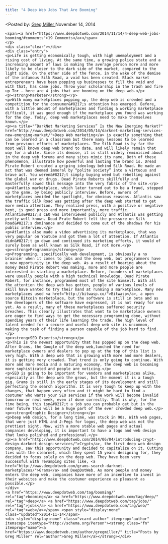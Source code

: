 ```yaml
---
title: "4 Deep Web Jobs That Are Booming"
---
```


<article class="post-listing post-6878 post type-post status-publish format-standard has-post-thumbnail hentry  tag-booming tag-deep tag-jobs tag-web">
<<span>Posted by: <a href="https://www.deepdotweb.com/author/gregmiller/" title="">Greg Miller </a></span>
    <span>November 14, 2014</span>
    
    <span><a href="https://www.deepdotweb.com/2014/11/14/4-deep-web-jobs-booming/#comments">19 Comments</a></span>
    </p>
    <div class="clear"></div>
    <div class="entry">
    <p>Life is getting economically tough, with high unemployment and a rising cost of living. At the same time, a growing police state and a increasing amount of laws is making the average person more and more likely to be closer to the dark side of the market, compared to the light side. On the other side of the fence, in the wake of the demise of the infamous Silk Road, a void has been created. Black market entrepreneurs have been popping up businesses to fill the void and with that, has came jobs. Throw your scholarship in the trash and fire up Tor – here are 4 jobs that are booming on the deep web.</p>
    <p><strong>Marketer</strong></p>
    <p>With many marketplaces popping up, the deep web is crowded and a competition for the consumer&#8217;s attention has emerged. Before, with a little amount of marketplaces and finding a working marketplace difficult, it was good enough if the marketplace you found was working for the day. Today, deep web marketplaces need to make themselves known.</p>
    <p><a title="“DarkNet Marketing Services” Is the New Emerging Market?" href="http://www.deepdotweb.com/2014/05/14/darknet-marketing-services-new-emerging-market/">Deep Web marketing</a> is exactly something that can be learned in a classroom but there many lessons to be learned from previous efforts of marketplaces. The Silk Road is by far the most well known deep web brand to date, and will likely remain that way for a while. Since its demise, it is still widely reminisced about in the deep web forums and many sites mimic its name. Both of these phenomenon, illustrate how powerful and lasting the brand is. Dread Pirate Robert created a griping ideology behind Silk Road. He made an act that was deemed immoral by “polite society” into a virtuous and brave act. You weren&#8217;t simply buying weed but rebelling against the global war on drugs. Dead Pirate Roberts skillfully and masterfully sowed this message into the very fabric of the site.</p>
    <p>Atlantis marketplace, which later turned out to be a fraud, stepped up the game, by being publicly interview. Before, owners of marketplaces avoided the spotlight, for obvious reasons. Atlantis saw the traffic Silk Road was getting after the deep web started to get more media attention. They realized press, with a positive or negative bent, is good press and more importantly, more traffic. Atlantis&#8217;s CEO was interviewed publicly and Atlantis was getting pretty well known. Dead Prate Robert felt the pressure on Silk Road&#8217;s dominance and decided to come out of the shadows for his public interview.</p>
    <p>Atlantis also made a video advertising its marketplace, that was very popular on Youtube and got them a lot of attention. If Atlantis didn&#8217;t go down and continued its marketing efforts, it would of surely been as well known as Silk Road, if not more.</p>
    <p><strong>Programming</strong></p>
    <p>Programming, specifically web development, is obviously a no brainier when it comes to jobs and the deep web, but programmers have a new opportunity in the deep web. As a result of hearing about the money Dead Pirate Robert was making, more and more people are interested in starting a marketplace. Before, founders of marketplaces were usually people with a high technical knowledge. Dead Pirate Robert, for instance, programmed most of the site himself. With all the attention the deep web has gotten, people of various levels of skill have wanted to try their hand at running a marketplace. Many new marketplaces used <a href="http://bitwasp.co/">Bitwasp</a>, a open source Bitcoin marketplace, but the software is still in beta and as the developers of the software have expressed, it is not ready for use yet. As a result, many of these marketplaces suffered security breaches. This clearly illustrates that want to be marketplace owners are eager to find ways to get the necessary programming done, without spending years of their life learning the trade. The high level of talent needed for a secure and useful deep web site is uncommon, making the task of finding a person capable of the job hard to find.</p>
    <p><strong>SEO Experts</strong></p>
    <p>This is the newest opportunity that has popped up on the deep web. After Grams, the Google of the deep web,lunched the need for marketplace owners and dealers to pop up at the top of this list is very high. With a deep web that is growing with more and more dealers, it is getting very crowded. That trend is only going to continue. With more and more media and a maturing economy, the deep web is becoming more sophisticated and people are noticing.</p>
    <p>SEO is going to be important for vendors and marketplaces alike, especially as the deep web the grows, but the moment it is a tough gig. Grams is still in the early stages of its development and still perfecting the search algorithm. It is very tough to keep up with the changes, that happen very often and it might be hard to find a costumer who wants your SEO services if the work will become invalid tomorrow or next week, even if done correctly. That is why, for the time being, this isn&#8217;t a job you can probably get but in the near future this will be a huge part of the ever crowded deep web.</p>
    <p><strong>Graphic Designer</strong></p>
    <p>Deep web design, for a long time, was stuck in 90s. With web pages, that were just HTML and J-Pegs for logos, the deep web was not the prettiest sight. Now, with a more stable web pages and actual companies developing, it is important to have a logo and web design that looks polished and professional.</p>
    <p><a href="http://www.deepdotweb.com/2014/06/04/introducing-crypt-design-darknet-design-services/">Crypt</a>, the first deep web design company, saw this opportunity and decided to capitalize on it. Cutting ties with the clearnet, which they spent 15 years designing for, they decided to focus solely on the deep web. They have been very successful with revamping sites like, <a href="http://www.deepdotweb.com/grams-search-darknet-marketplaces/">Grams</a> and DeepDotWeb. As more people and money enters the deep web, companies have more of an incentive to invest in their websites and make the costumer experience as pleasant as possible.</p>
    </div>
    <a href="https://www.deepdotweb.com/tag/booming/" rel="tag">booming</a> <a href="https://www.deepdotweb.com/tag/deep/" rel="tag">deep</a> <a href="https://www.deepdotweb.com/tag/jobs/" rel="tag">jobs</a> <a href="https://www.deepdotweb.com/tag/web/" rel="tag">web</a></span> <span style="display:none" class="updated">2014-11-14</span>
    <div style="display:none" class="vcard author" itemprop="author" itemscope itemtype="http://schema.org/Person"><strong class="fn" itemprop="name"><a href="https://www.deepdotweb.com/author/gregmiller/" title="Posts by Greg Miller" rel="author">Greg Miller</a></strong></div>
    
